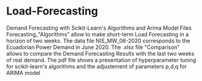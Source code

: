 # Load-Forecasting
Demand Forecasting with Scikit-Learn's Algorithms and Arima Model
Files Forecasting_"Algorithms" allow to make short-term Load Forecasting in a horizon of two weeks.
The data file NIS_MW_06-2020 corresponds to the Ecuadorian Power Demand in June 2020.
The .xlsx file "Comparison" allows to compare the Demand Forecasting Results with the last two weeks of real demand.
The pdf file shows a presentation of hyperparameter tuning for scikit-learn's algorithms and the adjustement of parameters p,d,q for ARIMA model
